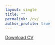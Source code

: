 ```yaml
---
layout: single
title: ""
permalink: /cv/
author_profile: true
---
```


 
[Download CV](/assets/docs/CV.pdf)